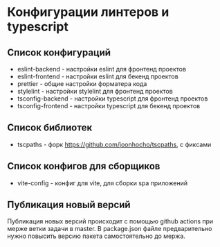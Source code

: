 # Конфигурации линтеров и typescript

## Список конфигураций

- eslint-backend - настройки eslint для фронтенд проектов
- eslint-frontend - настройки eslint для бекенд проектов
- prettier - общие настройки форматера кода
- stylelint - настройки stylelint для фронтенд проектов
- tsconfig-backend - настройки typescript для фронтенд проектов
- tsconfig-frontend - настройки typescript для бекенд проектов

## Список библиотек

- tscpaths - форк https://github.com/joonhocho/tscpaths, с фиксами

## Список конфигов для сборщиков

- vite-config - конфиг для vite, для сборки spa приложений

## Публикация новый версий

Публикация новых версий происходит с помощью github actions при мерже ветки задачи в master.
В package.json файле предварительно нужно повысить версию пакета самостоятельно до мержа.
